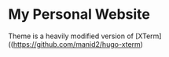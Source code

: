 # My Personal Website

Theme is a heavily modified version of [XTerm]((https://github.com/manid2/hugo-xterm)
